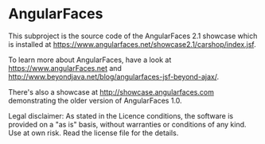 AngularFaces
============

This subproject is the source code of the AngularFaces 2.1 showcase which is installed at https://www.angularfaces.net/showcase2.1/carshop/index.jsf.

To learn more about AngularFaces, have a look at https://www.angularFaces.net and http://www.beyondjava.net/blog/angularfaces-jsf-beyond-ajax/.

There's also a showcase at http://showcase.angularfaces.com demonstrating the older version of AngularFaces 1.0.

Legal disclaimer:
As stated in the Licence conditions, the software is provided on a "as is" basis, without warranties or conditions of any kind. Use at own risk. Read the license file for the details.

